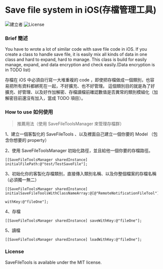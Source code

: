 # Save file system in iOS(存檔管理工具)
![建立者](https://img.shields.io/badge/建立者-Coody-orange.svg)
![License](https://img.shields.io/dub/l/vibe-d.svg)

### Brief 簡述
You have to wrote a lot of similar code with save file code in iOS. If you create a class to handle save file, it is easily mix all kinds of data in one class and hard to expand, hard to manage.
This class is build for easily manage, expand, and data encryption and check easily.(Data encryption is in TODO list)

存檔在 iOS 中必須自行寫一大堆重複的 code ，即使把存檔做成一個類別，也容易把所有資料都綁死在一起，不好擴充、也不好管理。
這個類別目的就是為了好擴充、好管理、以及好作加解密、存檔讀檔前確認數值是否異常的類別模組化（加解密目前還沒有加入，當成 TODO 項目）。

### How to use 如何使用

>推薦用法（使用 SaveFileToolsManager 來管理存檔群）

1、建立一個客製化的 SaveFileTools 、以及裡面自己建立一個你要的 Model （包含你想要的 property）

2、使用 SaveFileToolsManager 初始化路徑，並且給他一個你要的存檔路徑。
```
[[SaveFileToolsManager sharedInstance] initialFilePath:@"test/TestSaveFile"];
```
3、初始化你的客製化存檔類別，直接傳入類別名稱、以及你整個檔案的存檔名稱（必須獨一無二）
```
[[SaveFileToolsManager sharedInstance] initialSaveFileToolsWithClassNameArray:@[@"RemoteNotificationFileTool"]       
                                                                      withKey:@"fileOne"];
```
4、存檔
```
[[SaveFileToolsManager sharedInstance] saveWithKey:@"fileOne"];
```
5、讀檔
```
[[SaveFileToolsManager sharedInstance] loadWithKey:@"fileOne"];
```


### License

SaveFileTools is available under the MIT license.

